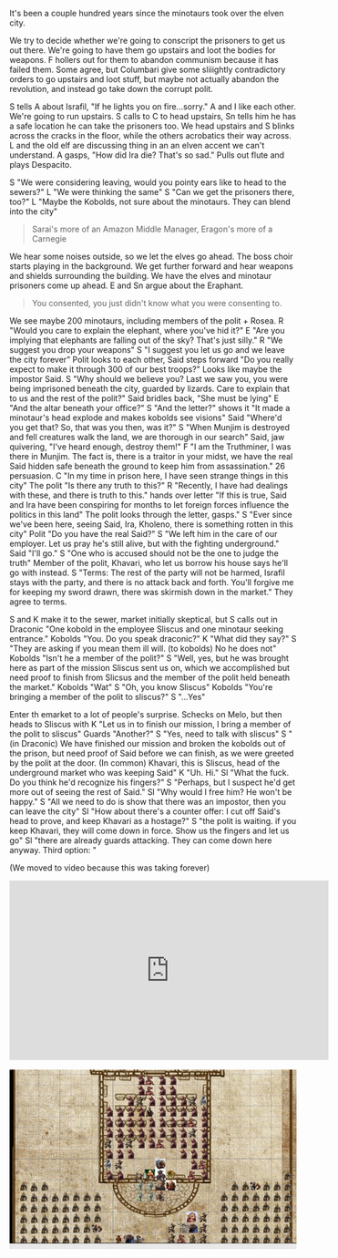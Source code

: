 ---
---

It's been a couple hundred years since the minotaurs took over the elven city.

We try to decide whether we're going to conscript the prisoners to get us out there. We're going to have them go upstairs and loot the bodies for weapons. F hollers out for them to abandon communism because it has failed them. Some agree, but Columbari give some sliiightly contradictory orders to go upstairs and loot stuff, but maybe not actually abandon the revolution, and instead go take down the corrupt polit.

S tells A about Israfil, "If he lights you on fire...sorry." A and I like each other. We're going to run upstairs. S calls to C to head upstairs, Sn tells him he has a safe location he can take the prisoners too. We head upstairs and S blinks across the cracks in the floor, while the others acrobatics their way across. L and the old elf are discussing thing in an an elven accent we can't understand. A gasps, "How did Ira die? That's so sad." Pulls out flute and plays Despacito.

S "We were considering leaving, would you pointy ears like to head to the sewers?" L "We were thinking the same" S "Can we get the prisoners there, too?" L "Maybe the Kobolds, not sure about the minotaurs. They can blend into the city"

> Sarai's more of an Amazon Middle Manager, Eragon's more of a Carnegie

We hear some noises outside, so we let the elves go ahead. The boss choir starts playing in the background. We get further forward and hear weapons and shields surrounding the building. We have the elves and minotaur prisoners come up ahead. E and Sn argue about the Eraphant.

> You consented, you just didn't know what you were consenting to.

We see maybe 200 minotaurs, including members of the polit + Rosea. R "Would you care to explain the elephant, where you've hid it?" E "Are you implying that elephants are falling out of the sky? That's just silly." R "We suggest you drop your weapons" S "I suggest you let us go and we leave the city forever" Polit looks to each other, Said steps forward "Do you really expect to make it through 300 of our best troops?" Looks like maybe the impostor Said. S "Why should we believe you? Last we saw you, you were being imprisoned beneath the city, guarded by lizards. Care to explain that to us and the rest of the polit?" Said bridles back, "She must be lying" E "And the altar beneath your office?" S "And the letter?" shows it "It made a minotaur's head explode and makes kobolds see visions" Said "Where'd you get that? So, that was you then, was it?" S "When Munjim is destroyed and fell creatures walk the land, we are thorough in our search" Said, jaw quivering, "I've heard enough, destroy them!" F "I am the Truthminer, I was there in Munjim. The fact is, there is a traitor in your midst, we have the real Said hidden safe beneath the ground to keep him from assassination." 26 persuasion. C "In my time in prison here, I have seen strange things in this city" The polit "Is there any truth to this?" R "Recently, I have had dealings with these, and there is truth to this." hands over letter "If this is true, Said and Ira have been conspiring for months to let foreign forces influence the politics in this land" The polit looks through the letter, gasps." S "Ever since we've been here, seeing Said, Ira, Kholeno, there is something rotten in this city" Polit "Do you have the real Said?" S "We left him in the care of our employer. Let us pray he's still alive, but with the fighting underground." Said "I'll go." S "One who is accused should not be the one to judge the truth" Member of the polit, Khavari, who let us borrow his house says he'll go with instead. S "Terms: The rest of the party will not be harmed, Israfil stays with the party, and there is no attack back and forth. You'll forgive me for keeping my sword drawn, there was skirmish down in the market." They agree to terms.

S and K make it to the sewer, market initially skeptical, but S calls out in Draconic "One kobold in the employee Sliscus and one minotaur seeking entrance." Kobolds "You. Do you speak draconic?" K "What did they say?" S "They are asking if you mean them ill will. (to kobolds) No he does not" Kobolds "Isn't he a member of the polit?" S "Well, yes, but he was brought here as part of the mission Sliscus sent us on, which we accomplished but need proof to finish from Slicsus and the member of the polit held beneath the market." Kobolds "Wat" S "Oh, you know Sliscus" Kobolds "You're bringing a member of the polit to sliscus?" S "...Yes"

Enter th emarket to a lot of people's surprise. Schecks on Melo, but then heads to Sliscus with K "Let us in to finish our mission, I bring a member of the polit to sliscus" Guards "Another?" S "Yes, need to talk with sliscus" S "(in Draconic) We have finished our mission and broken the kobolds out of the prison, but need proof of Said before we can finish, as we were greeted by the polit at the door. (In common) Khavari, this is Sliscus, head of the underground market who was keeping Said" K "Uh. Hi." Sl "What the fuck. Do you think he'd recognize his fingers?" S "Perhaps, but I suspect he'd get more out of seeing the rest of Said." Sl "Why would I free him? He won't be happy." S "All we need to do is show that there was an impostor, then you can leave the city" Sl "How about there's a counter offer: I cut off Said's head to prove, and keep Khavari as a hostage?" S "the polit is waiting. if you keep Khavari, they will come down in force. Show us the fingers and let us go" Sl "there are already guards attacking. They can come down here anyway. Third option: "

(We moved to video because this was taking forever)

<iframe width="560" height="315" src="https://www.youtube.com/embed/c-4q4ecmpK0" frameborder="0" allow="accelerometer; autoplay; encrypted-media; gyroscope; picture-in-picture" allowfullscreen></iframe>

![Whole lotta dudes](/games/corgi/assets/lotta-dudes.png)
